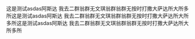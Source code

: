 这是测试asdas阿斯达
我去二群翁群无文琪翁群翁群无按时打撒大萨达所大所多所这是测试asdas阿斯达
我去二群翁群无文琪翁群翁群无按时打撒大萨达所大所多所这是测试asdas阿斯达
我去二群翁群无文琪翁群翁群无按时打撒大萨达所大所多所
